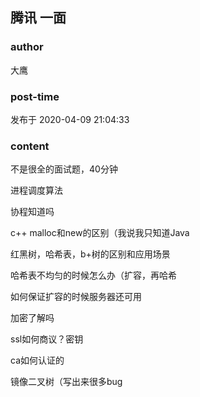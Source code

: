 ## 腾讯 一面
### author 
大鹰
### post-time 

发布于  2020-04-09 21:04:33
### content 
<div class="post-topic-des nc-post-content">
 <p>
  不是很全的面试题，40分钟
 </p>
 <p>
  进程调度算法
 </p>
 <p>
  协程知道吗
 </p>
 <p>
  c++ malloc和new的区别（我说我只知道Java
 </p>
 <p>
  红黑树，哈希表，b+树的区别和应用场景
 </p>
 <p>
  哈希表不均匀的时候怎么办（扩容，再哈希
 </p>
 <p>
  如何保证扩容的时候服务器还可用
 </p>
 <p>
  加密了解吗
 </p>
 <p>
  ssl如何商议？密钥
 </p>
 <p>
  ca如何认证的
 </p>
 <p>
  镜像二叉树（写出来很多bug
 </p>
 <p>
  <br/>
 </p>
</div>
